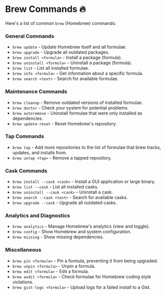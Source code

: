 # Brew Commands 🔥

Here's a list of common `brew` (Homebrew) commands:

### General Commands
- `brew update` - Update Homebrew itself and all formulae.
- `brew upgrade` - Upgrade all outdated packages.
- `brew install <formula>` - Install a package (formula).
- `brew uninstall <formula>` - Uninstall a package (formula).
- `brew list` - List all installed formulae.
- `brew info <formula>` - Get information about a specific formula.
- `brew search <text>` - Search for available formulae.

### Maintenance Commands
- `brew cleanup` - Remove outdated versions of installed formulae.
- `brew doctor` - Check your system for potential problems.
- `brew autoremove` - Uninstall formulae that were only installed as dependencies.
- `brew update-reset` - Reset Homebrew's repository.

### Tap Commands
- `brew tap` - Add more repositories to the list of formulae that brew tracks, updates, and installs from.
- `brew untap <tap>` - Remove a tapped repository.

### Cask Commands
- `brew install --cask <cask>` - Install a GUI application or large binary.
- `brew list --cask` - List all installed casks.
- `brew uninstall --cask <cask>` - Uninstall a cask.
- `brew search --cask <text>` - Search for available casks.
- `brew upgrade --cask` - Upgrade all outdated casks.

### Analytics and Diagnostics
- `brew analytics` - Manage Homebrew's analytics (view and toggle).
- `brew config` - Show Homebrew and system configuration.
- `brew missing` - Show missing dependencies.

### Miscellaneous
- `brew pin <formula>` - Pin a formula, preventing it from being upgraded.
- `brew unpin <formula>` - Unpin a formula.
- `brew edit <formula>` - Edit a formula.
- `brew audit <formula>` - Check formulae for Homebrew coding style violations.
- `brew gist-logs <formula>` - Upload logs for a failed install to a Gist.
